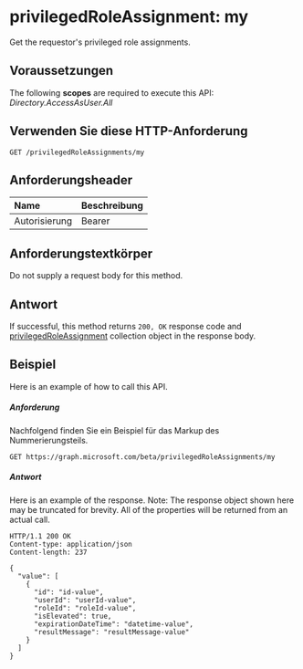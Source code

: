 # <a name="privilegedroleassignment-my"></a>privilegedRoleAssignment: my
Get the requestor's privileged role assignments.

## <a name="prerequisites"></a>Voraussetzungen
The following **scopes** are required to execute this API: _Directory.AccessAsUser.All_ 
## <a name="http-request"></a>Verwenden Sie diese HTTP-Anforderung
<!-- { "blockType": "ignored" } -->
```http
GET /privilegedRoleAssignments/my
```
## <a name="request-headers"></a>Anforderungsheader
| Name       | Beschreibung|
|:---------------|:----------|
| Autorisierung  | Bearer <code>|

## <a name="request-body"></a>Anforderungstextkörper
Do not supply a request body for this method.

## <a name="response"></a>Antwort
If successful, this method returns `200, OK` response code and [privilegedRoleAssignment](../resources/privilegedroleassignment.md) collection object in the response body.

## <a name="example"></a>Beispiel
Here is an example of how to call this API.
##### <a name="request"></a>Anforderung
Nachfolgend finden Sie ein Beispiel für das Markup des Nummerierungsteils.
<!-- {
  "blockType": "request",
  "name": "privilegedroleassignment_my"
}-->
```http
GET https://graph.microsoft.com/beta/privilegedRoleAssignments/my
```

##### <a name="response"></a>Antwort
Here is an example of the response. Note: The response object shown here may be truncated for brevity. All of the properties will be returned from an actual call.
<!-- {
  "blockType": "response",
  "truncated": true,
  "@odata.type": "microsoft.graph.privilegedRoleAssignment",
  "isCollection": true
} -->
```http
HTTP/1.1 200 OK
Content-type: application/json
Content-length: 237

{
  "value": [
    {
      "id": "id-value",
      "userId": "userId-value",
      "roleId": "roleId-value",
      "isElevated": true,
      "expirationDateTime": "datetime-value",
      "resultMessage": "resultMessage-value"
    }
  ]
}
```

<!-- uuid: 8fcb5dbc-d5aa-4681-8e31-b001d5168d79
2015-10-25 14:57:30 UTC -->
<!-- {
  "type": "#page.annotation",
  "description": "privilegedRoleAssignment: my",
  "keywords": "",
  "section": "documentation",
  "tocPath": ""
}-->